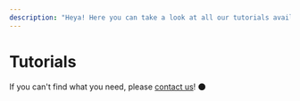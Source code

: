 ```yaml
---
description: "Heya! Here you can take a look at all our tutorials available at the moment! \U0001F389"
---
```


# Tutorials

If you can't find what you need, please [contact us](https://spiralnodes.xyz/contact.html)! 🌑

